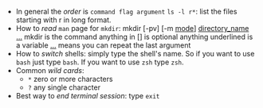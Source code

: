 - In general the _order_ is `command flag argument`
`ls -l r*`:  list the files starting with r in long format.
- How to _read_ `man` page for `mkdir`: 
mkdir \[-pv\] \[-m <u>mode</u>\]   <u>directory_name</u> <u>...</u>
mkdir is the command
anything in [] is optional
anything underlined is a variable
<u>...</u> means you can repeat the last argument
- How to _switch_ shells: simply type the shell's name.  So if you want to use `bash` just type `bash`. If you want to use `zsh` type `zsh`.
- Common _wild cards_:
	- `*` zero or more characters
	- `?` any single character
- Best way to _end terminal session_: type `exit` 

